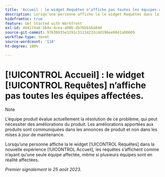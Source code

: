 ```yaml
---
title: 'Accueil : le widget Requêtes n’affiche pas toutes les équipes affectées'
description: Lorsqu’une personne affiche la le widget Requêtes dans la nouvelle expérience Accueil, les requêtes s’affichent comme n’ayant qu’une seule équipe affectée, même si plusieurs équipes sont en réalité affectées.
hidefromtoc: true
feature: Get Started with Workfront
exl-id: 464174a6-5b4e-4cea-a00b-db76bb16a04d
source-git-commit: 97630935e3291c31114232cdd196ee0041a00609
workflow-type: tm+mt
source-wordcount: '110'
ht-degree: 100%

---
```


# [!UICONTROL Accueil] : le widget [!UICONTROL Requêtes] n’affiche pas toutes les équipes affectées.

>[!NOTE]
>
>L’équipe produit évalue actuellement la résolution de ce problème, qui peut nécessiter des améliorations du produit. Les améliorations apportées aux produits sont communiquées dans les annonces de produit et non dans les mises à jour de maintenance.

Lorsqu’une personne affiche la le widget [!UICONTROL Requêtes] dans la nouvelle expérience [!UICONTROL Accueil], les requêtes s’affichent comme n’ayant qu’une seule équipe affectée, même si plusieurs équipes sont en réalité affectées.

_Premier signalement le 25 août 2023._
